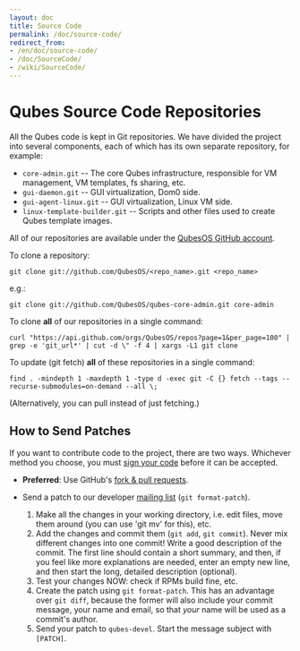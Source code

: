 ```yaml
---
layout: doc
title: Source Code
permalink: /doc/source-code/
redirect_from:
- /en/doc/source-code/
- /doc/SourceCode/
- /wiki/SourceCode/
---
```


Qubes Source Code Repositories
==============================

All the Qubes code is kept in Git repositories. We have divided the project into
several components, each of which has its own separate repository, for example:

 * `core-admin.git` -- The core Qubes infrastructure, responsible for VM
   management, VM templates, fs sharing, etc.
 * `gui-daemon.git` -- GUI virtualization, Dom0 side.
 * `gui-agent-linux.git` -- GUI virtualization, Linux VM side.
 * `linux-template-builder.git` -- Scripts and other files used to create Qubes
   template images.

All of our repositories are available under the [QubesOS GitHub account].

To clone a repository:

~~~
git clone git://github.com/QubesOS/<repo_name>.git <repo_name>
~~~

e.g.:

~~~
git clone git://github.com/QubesOS/qubes-core-admin.git core-admin
~~~

To clone **all** of our repositories in a single command:

~~~
curl "https://api.github.com/orgs/QubesOS/repos?page=1&per_page=100" | grep -e 'git_url*' | cut -d \" -f 4 | xargs -L1 git clone
~~~

To update (git fetch) **all** of these repositories in a single command:

~~~
find . -mindepth 1 -maxdepth 1 -type d -exec git -C {} fetch --tags --recurse-submodules=on-demand --all \;
~~~

(Alternatively, you can pull instead of just fetching.)


How to Send Patches
-------------------

If you want to contribute code to the project, there are two ways. Whichever
method you choose, you must [sign your code] before it can be accepted.

*  **Preferred**: Use GitHub's [fork & pull requests].
*  Send a patch to our developer [mailing list] (`git format-patch`).

   1. Make all the changes in your working directory, i.e. edit files, move them
      around (you can use 'git mv' for this), etc.
   2. Add the changes and commit them (`git add`, `git commit`). Never mix
      different changes into one commit! Write a good description of the commit.
      The first line should contain a short summary, and then, if you feel like
      more explanations are needed, enter an empty new line, and then start the
      long, detailed description (optional).
   3. Test your changes NOW: check if RPMs build fine, etc.
   4. Create the patch using `git format-patch`. This has an advantage over
      `git diff`, because the former will also include your commit message, your
      name and email, so that *your* name will be used as a commit's author.
   5. Send your patch to `qubes-devel`. Start the message subject with
      `[PATCH]`.


[QubesOS GitHub account]: https://github.com/QubesOS/
[sign your code]: /doc/code-signing/
[fork & pull requests]: https://guides.github.com/activities/forking/
[mailing list]: /doc/mailing-lists/

